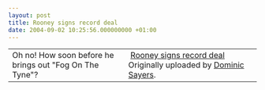 ```yaml
---
layout: post
title: Rooney signs record deal
date: 2004-09-02 10:25:56.000000000 +01:00
---
```

<table>	<tr>		<!-- Your Description -->		<td>Oh no! How soon before he brings out "Fog On The Tyne"?</td>		<!-- The Image &amp; -->		<!-- Image Title, Uploaded by -->		<td>			<a href="https://www.flickr.com/photo.gne?id=321745" title="photo sharing"><img src="https://www.flickr.com/photos/321745_m.jpg" alt=""/></a>
							<a href="https://www.flickr.com/photo.gne?id=321745">Rooney signs record deal</a>
			Originally uploaded by 			<a href="https://www.flickr.com/people/dominicsayers/">Dominic Sayers</a>.					</td>	</tr></table>
